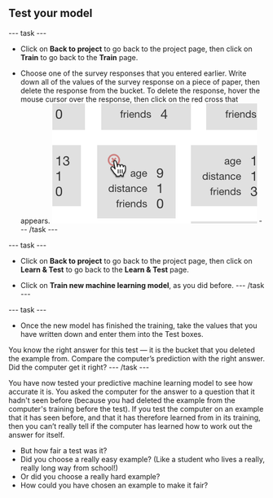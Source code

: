 ## Test your model

--- task ---
+ Click on **Back to project** to go back to the project page, then click on **Train** to go back to the **Train** page.

+ Choose one of the survey responses that you entered earlier. Write down all of the values of the survey response on a piece of paper, then delete the response from the bucket. To delete the response, hover the mouse cursor over the response, then click on the red cross that appears. ![Deleting and entry from your data](images/delete-entry.png) --- /task ---

--- task ---
+ Click on **Back to project** to go back to the project page, then click on **Learn & Test** to go back to the **Learn & Test** page.

+ Click on **Train new machine learning model**, as you did before. --- /task ---

--- task ---
+ Once the new model has finished the training, take the values that you have written down and enter them into the Test boxes.

You know the right answer for this test — it is the bucket that you deleted the example from. Compare the computer’s prediction with the right answer. Did the computer get it right? --- /task ---

You have now tested your predictive machine learning model to see how accurate it is. You asked the computer for the answer to a question that it hadn't seen before (because you had deleted the example from the computer's training before the test). If you test the computer on an example that it has seen before, and that it has therefore learned from in its training, then you can’t really tell if the computer has learned how to work out the answer for itself.

+ But how fair a test was it?
+ Did you choose a really easy example? (Like a student who lives a really, really long way from school!)
+ Or did you choose a really hard example?
+ How could you have chosen an example to make it fair?
